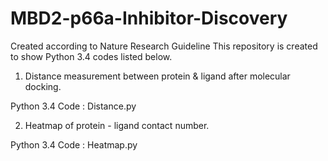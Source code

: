 # MBD2-p66a-Inhibitor-Discovery
Created according to Nature Research Guideline
This repository is created to show Python 3.4 codes listed below.

1. Distance measurement between protein & ligand after molecular docking.

Python 3.4 Code : Distance.py

2. Heatmap of protein - ligand contact number.

Python 3.4 Code : Heatmap.py

